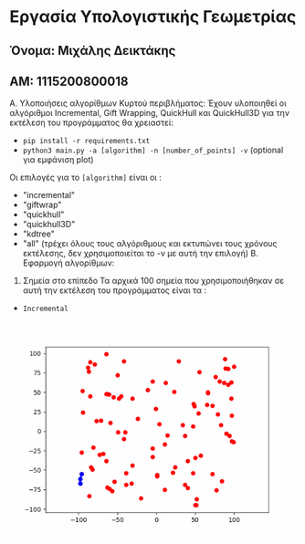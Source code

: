 
# Εργασία Υπολογιστικής Γεωμετρίας
## Όνομα: Μιχάλης Δεικτάκης
## ΑΜ: 1115200800018

Α. Υλοποιήσεις αλγορίθμων Κυρτού περιβλήματος:
   Έχουν υλοποιηθεί οι αλγόριθμοι Incremental, Gift Wrapping, QuickHull και QuickHull3D
   για την εκτέλεση του προγράμματος θα χρειαστεί:
   - `pip install -r requirements.txt`
   - `python3 main.py -a [algorithm] -n [number_of_points] -v` (optional για εμφάνιση plot)
   
   Οι επιλογές για το `[algorithm]` είναι οι :
   - "incremental"
   - "giftwrap"
   - "quickhull"
   - "quickhull3D"
   - "kdtree"
   - "all" (τρέχει όλους τους αλγόριθμους και εκτυπώνει τους χρόνους εκτέλεσης, δεν χρησιμοποιείται το -v με αυτή την επιλογή)
Β. Εφαρμογή αλγορίθμων: 
   1) Σημεία στο επίπεδο
	Τα αρχικά 100 σημεία που χρησιμοποιήθηκαν σε αυτή την εκτέλεση του προγράμματος είναι τα :
	
  - `Incremental`
   
![Alt Text](convex_hull_animation.gif)
